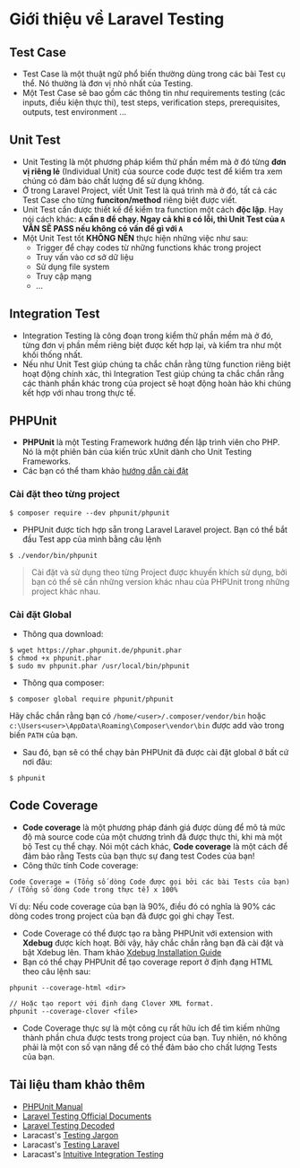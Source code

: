 # Giới thiệu về Laravel Testing

## Test Case
- Test Case là một thuật ngữ phổ biến thường dùng trong các bài Test cụ thể. Nó thường là đơn vị nhỏ nhất của Testing.
- Một Test Case sẽ bao gồm các thông tin như requirements testing (các inputs, điều kiện thực thi), test steps, verification steps, prerequisites, outputs, test environment ...

## Unit Test
- Unit Testing là một phương pháp kiểm thử phần mềm mà ở đó từng **đơn vị riêng lẻ** (Individual Unit) của source code được test để kiểm tra xem chúng có đảm bảo chất lượng để sử dụng không.
- Ở trong Laravel Project, viết Unit Test là quá trình mà ở đó, tất cả các Test Case cho từng **funciton/method** riêng biệt được viết.
- Unit Test cần được thiết kế để kiểm tra function một cách **độc lập**. Hay nói cách khác: **`A` cần `B` để chạy. Ngay cả khi `B` có lỗi, thì Unit Test của `A` VẪN SẼ PASS nếu không có vấn đề gì với `A`**
- Một Unit Test tốt **KHÔNG NÊN** thực hiện những việc như sau:
    - Trigger để chạy codes từ những functions khác trong project
    - Truy vấn vào cơ sở dữ liệu
    - Sử dụng file system
    - Truy cập mạng
    - ...

## Integration Test
- Integration Testing là công đoạn trong kiểm thử phần mềm mà ở đó, từng đơn vị phần mềm riêng biệt được kết hợp lại, và kiểm tra như một khối thống nhất.
- Nếu như Unit Test giúp chúng ta chắc chắn rằng từng function riêng biệt hoạt động chính xác, thì Integration Test giúp chúng ta chắc chắn rằng các thành phần khác trong của project sẽ hoạt động hoàn hảo khi chúng kết hợp với nhau trong thực tế.

## PHPUnit
- **PHPUnit** là một Testing Framework hướng đến lập trình viên cho PHP. Nó là một phiên bản của kiến trúc xUnit dành cho Unit Testing Frameworks.
- Các bạn có thể tham khảo [hướng dẫn cài đặt](https://phpunit.de/getting-started.html)

### Cài đặt theo từng project
```
$ composer require --dev phpunit/phpunit
```

- PHPUnit được tích hợp sẵn trong Laravel Laravel project. Bạn có thể bắt đầu Test app của mình bằng câu lệnh
```
$ ./vendor/bin/phpunit
```

> Cài đặt và sử dụng theo từng Project được khuyến khích sử dụng, bởi bạn có thể sẽ cần những version khác nhau của PHPUnit trong những project khác nhau.

### Cài đặt Global

- Thông qua download:
```
$ wget https://phar.phpunit.de/phpunit.phar
$ chmod +x phpunit.phar
$ sudo mv phpunit.phar /usr/local/bin/phpunit
```
- Thông qua composer:
```
$ composer global require phpunit/phpunit
```

Hãy chắc chắn rằng bạn có `/home/<user>/.composer/vendor/bin` hoặc `c:\Users<user>\AppData\Roaming\Composer\vendor\bin` được add vào trong biến `PATH` của bạn.

- Sau đó, bạn sẽ có thể chạy bản PHPUnit đã được cài đặt global ở bất cứ nơi đâu:
```
$ phpunit
```

## Code Coverage
- **Code coverage** là một phương pháp đánh giá được dùng để mô tả mức độ mà source code của một chương trình đã được thực thi, khi mà một bộ Test cụ thể chạy. Nói một cách khác, **Code coverage** là một cách để đảm bảo rằng Tests của bạn thực sự đang test Codes của bạn!
- Công thức tính Code coverage:
```
Code Coverage = (Tổng số dòng Code được gọi bởi các bài Tests của bạn) / (Tổng số dòng Code trong thực tế) x 100%
```

Ví dụ: Nếu code coverage của bạn là 90%, điều đó có nghĩa là 90% các dòng codes trong project của bạn đã được gọi ghi chạy Test.
- Code Coverage có thể được tạo ra bằng PHPUnit với extension with **Xdebug** được kích hoạt. Bởi vậy, hãy chắc chắn rằng bạn đã cài đặt và bật Xdebug lên. Tham khảo [Xdebug Installation Guide](https://xdebug.org/docs/install)
- Bạn có thể chạy PHPUnit để tạo coverage report ở định đạng HTML theo câu lệnh sau:
```
phpunit --coverage-html <dir>

// Hoặc tạo report với định dạng Clover XML format.
phpunit --coverage-clover <file>
```
- Code Coverage thực sự là một công cụ rất hữu ích để tìm kiếm những thành phần chưa được tests trong project của bạn. Tuy nhiên, nó không phải là một con số vạn năng để có thể đảm bảo cho chất lượng Tests của bạn.

## Tài liệu tham khảo thêm
- [PHPUnit Manual](https://phpunit.de/manual/current/en/phpunit-book.pdf)
- [Laravel Testing Official Documents](https://laravel.com/docs/master/testing)
- [Laravel Testing Decoded](https://leanpub.com/laravel-testing-decoded)
- Laracast's [Testing Jargon](https://laracasts.com/series/testing-jargon)
- Laracast's [Testing Laravel](https://laracasts.com/series/phpunit-testing-in-laravel)
- Laracast's [Intuitive Integration Testing](https://laracasts.com/series/intuitive-integration-testing)
